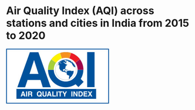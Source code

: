 
# Air Quality Index (AQI) across stations and cities in India from 2015 to 2020
 


![AQI](https://github.com/RoshanKrSharma/AQI-Data-analysis/blob/main/images/aqi-logo-280x150.jpg)


